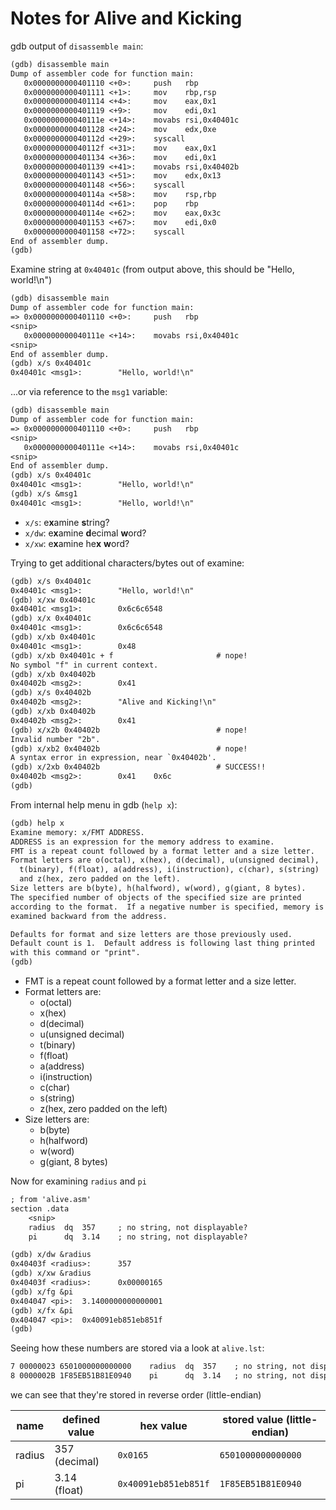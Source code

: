 # Notes for Alive and Kicking

gdb output of `disassemble main`:

```txt
(gdb) disassemble main
Dump of assembler code for function main:
   0x0000000000401110 <+0>:     push   rbp
   0x0000000000401111 <+1>:     mov    rbp,rsp
   0x0000000000401114 <+4>:     mov    eax,0x1
   0x0000000000401119 <+9>:     mov    edi,0x1
   0x000000000040111e <+14>:    movabs rsi,0x40401c
   0x0000000000401128 <+24>:    mov    edx,0xe
   0x000000000040112d <+29>:    syscall
   0x000000000040112f <+31>:    mov    eax,0x1
   0x0000000000401134 <+36>:    mov    edi,0x1
   0x0000000000401139 <+41>:    movabs rsi,0x40402b
   0x0000000000401143 <+51>:    mov    edx,0x13
   0x0000000000401148 <+56>:    syscall
   0x000000000040114a <+58>:    mov    rsp,rbp
   0x000000000040114d <+61>:    pop    rbp
   0x000000000040114e <+62>:    mov    eax,0x3c
   0x0000000000401153 <+67>:    mov    edi,0x0
   0x0000000000401158 <+72>:    syscall
End of assembler dump.
(gdb)
```

Examine string at `0x40401c` (from output above, this should be "Hello, world!\n")

```txt
(gdb) disassemble main
Dump of assembler code for function main:
=> 0x0000000000401110 <+0>:     push   rbp
<snip>
   0x000000000040111e <+14>:    movabs rsi,0x40401c
<snip>
End of assembler dump.
(gdb) x/s 0x40401c
0x40401c <msg1>:        "Hello, world!\n"
```

...or via reference to the `msg1` variable:

```txt
(gdb) disassemble main
Dump of assembler code for function main:
=> 0x0000000000401110 <+0>:     push   rbp
<snip>
   0x000000000040111e <+14>:    movabs rsi,0x40401c
<snip>
End of assembler dump.
(gdb) x/s 0x40401c
0x40401c <msg1>:        "Hello, world!\n"
(gdb) x/s &msg1
0x40401c <msg1>:        "Hello, world!\n"
```

* `x/s`: e**x**amine **s**tring?
* `x/dw`: e**x**amine **d**ecimal **w**ord?
* `x/xw`: e**x**amine he**x** **w**ord?

Trying to get additional characters/bytes out of examine:

```txt
(gdb) x/s 0x40401c
0x40401c <msg1>:        "Hello, world!\n"
(gdb) x/xw 0x40401c
0x40401c <msg1>:        0x6c6c6548
(gdb) x/x 0x40401c
0x40401c <msg1>:        0x6c6c6548
(gdb) x/xb 0x40401c
0x40401c <msg1>:        0x48
(gdb) x/xb 0x40401c + f                       # nope!
No symbol "f" in current context.
(gdb) x/xb 0x40402b
0x40402b <msg2>:        0x41
(gdb) x/s 0x40402b
0x40402b <msg2>:        "Alive and Kicking!\n"
(gdb) x/xb 0x40402b
0x40402b <msg2>:        0x41
(gdb) x/x2b 0x40402b                          # nope!
Invalid number "2b".
(gdb) x/xb2 0x40402b                          # nope!
A syntax error in expression, near `0x40402b'.
(gdb) x/2xb 0x40402b                          # SUCCESS!!
0x40402b <msg2>:        0x41    0x6c
(gdb)
```

From internal help menu in gdb (`help x`):

```txt
(gdb) help x
Examine memory: x/FMT ADDRESS.
ADDRESS is an expression for the memory address to examine.
FMT is a repeat count followed by a format letter and a size letter.
Format letters are o(octal), x(hex), d(decimal), u(unsigned decimal),
  t(binary), f(float), a(address), i(instruction), c(char), s(string)
  and z(hex, zero padded on the left).
Size letters are b(byte), h(halfword), w(word), g(giant, 8 bytes).
The specified number of objects of the specified size are printed
according to the format.  If a negative number is specified, memory is
examined backward from the address.

Defaults for format and size letters are those previously used.
Default count is 1.  Default address is following last thing printed
with this command or "print".
(gdb)
```

* FMT is a repeat count followed by a format letter and a size letter.
* Format letters are:
  * o(octal)
  * x(hex)
  * d(decimal)
  * u(unsigned decimal)
  * t(binary)
  * f(float)
  * a(address)
  * i(instruction)
  * c(char)
  * s(string)
  * z(hex, zero padded on the left)
* Size letters are:
  * b(byte)
  * h(halfword)
  * w(word)
  * g(giant, 8 bytes)

Now for examining `radius` and `pi`

```txt
; from 'alive.asm'
section .data
    <snip>
    radius  dq  357     ; no string, not displayable?
    pi      dq  3.14    ; no string, not displayable?

(gdb) x/dw &radius
0x40403f <radius>:      357
(gdb) x/xw &radius
0x40403f <radius>:      0x00000165
(gdb) x/fg &pi
0x404047 <pi>:  3.1400000000000001
(gdb) x/fx &pi
0x404047 <pi>:  0x40091eb851eb851f
(gdb)
```

Seeing how these numbers are stored via a look at `alive.lst`:

```txt
7 00000023 6501000000000000    radius  dq  357    ; no string, not displayable?
8 0000002B 1F85EB51B81E0940    pi      dq  3.14   ; no string, not displayable?
```

we can see that they're stored in reverse order (little-endian)

| name   | defined value | hex value            | stored value (little-endian)   |
| ------ | ------------- | -------------------- | ------------------------------ |
| radius | 357 (decimal) | `0x0165`             | `6501000000000000`             |
| pi     | 3.14 (float)  | `0x40091eb851eb851f` | `1F85EB51B81E0940`             |
